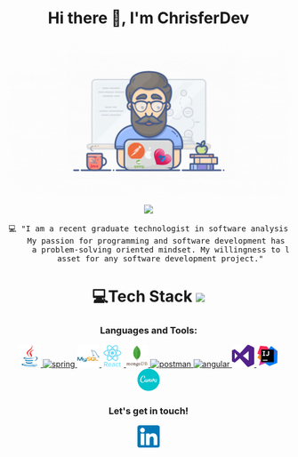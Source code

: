 <h1 align="center"> Hi there 👋, I'm ChrisferDev</h1>
<a target="_blank" href="https://www.ferchris82.gr"><img src="https://github.com/ferchris82/ferchris82/blob/main/Portada.gif"/></a>
<p align="center">
	<a href="https://github.com/Bouaskaoun">
		<img src="https://readme-typing-svg.herokuapp.com/?lines=Software+Analyst+And+Developer;Full-Stack+Java+Developer;Spring%20|%20Angular%20|%20Mysql;Always%20developing%20my%20skills&center=true&width=380&height=45">
	</a>
</p>

<pre align="center">
💻 "I am a recent graduate technologist in software analysis and development with a comprehensive focus on Java.
    My passion for programming and software development has led me to acquire solid technical skills and develop
     a problem-solving oriented mindset. My willingness to learn and my ability to work in teams make me a valuable 
     asset for any software development project."
</pre>

<div align="center">
    <h1> 💻Tech Stack <img src="https://media2.giphy.com/media/QssGEmpkyEOhBCb7e1/giphy.gif?cid=ecf05e47a0n3gi1bfqntqmob8g9aid1oyj2wr3ds3mg700bl&rid=giphy.gif" width="32px"></h1>
</div>

<div align="center">
    <h3 align="center">Languages and Tools:</h3>
    <p align="center">
        <a href="https://www.java.com" target="_blank" rel="noreferrer">
            <img src="https://raw.githubusercontent.com/devicons/devicon/master/icons/java/java-original.svg" alt="java" width="40" height="40"/>
        </a>
        <a href="https://spring.io/" target="_blank" rel="noreferrer">
            <img src="https://www.vectorlogo.zone/logos/springio/springio-icon.svg" alt="spring" width="40" height="40"/>
        </a>
        <a href="https://www.mysql.com/" target="_blank" rel="noreferrer">
            <img src="https://raw.githubusercontent.com/devicons/devicon/master/icons/mysql/mysql-original-wordmark.svg" alt="mysql" width="40" height="40"/>
        </a>
        <a href="https://reactjs.org/" target="_blank" rel="noreferrer">
            <img src="https://raw.githubusercontent.com/devicons/devicon/master/icons/react/react-original-wordmark.svg" alt="react" width="40" height="40"/>
        </a>
        <a href="https://www.mongodb.com/" target="_blank" rel="noreferrer">
            <img src="https://raw.githubusercontent.com/devicons/devicon/master/icons/mongodb/mongodb-original-wordmark.svg" alt="mongodb" width="40" height="40"/>
        </a>
        <a href="https://postman.com" target="_blank" rel="noreferrer">
            <img src="https://www.vectorlogo.zone/logos/getpostman/getpostman-icon.svg" alt="postman" width="40" height="40"/>
        </a>
        <a href="https://angular.io/" target="_blank" rel="noreferrer">
            <img src="https://angular.io/assets/images/logos/angular/angular.svg" alt="angular" width="40" height="40"/>
        </a>
        <a href="https://code.visualstudio.com/" target="_blank" rel="noreferrer">
            <img src="https://raw.githubusercontent.com/devicons/devicon/master/icons/visualstudio/visualstudio-plain.svg" alt="visualstudio" width="40" height="40"/>
        </a>
        <a href="https://www.jetbrains.com/idea/" target="_blank" rel="noreferrer">
            <img src="https://raw.githubusercontent.com/devicons/devicon/master/icons/intellij/intellij-original.svg" alt="intellij" width="40" height="40"/>
        </a>
        <a href="https://www.canva.com/" target="_blank" rel="noreferrer">
            <img src="https://raw.githubusercontent.com/devicons/devicon/master/icons/canva/canva-original.svg" alt="canva" width="40" height="40"/>
        </a>
    </p>
</div>
<div align="center">
  <h3><b>Let's get in touch!</b></h3>
  <a href="https://www.linkedin.com/in/christian-rojas-8a352062" target="_blank">	
    <img align="center" alt="LinkedIn" width="40px" src="https://github.com/ferchris82/ferchris82/blob/main/linkedin.png" />
  </a>
</div>


